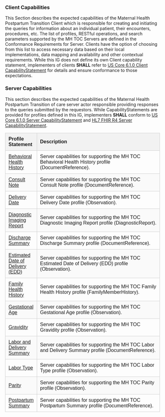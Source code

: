 <style>
   
   .cs-table {

      width: 100%;
      border-collapse: collapse;
      font-family: Arial, sans-serif;

   }

   .cs-table th, .cs-table td {

      padding: 10px;
      border: 1px solid #ccc;
      text-align: left;

   }

   .cs-table td {

      vertical-align: middle;

    }

   .cs-table-name {

      width: 20%;
      

   }

   .cs-table-description {

      width: 80%;

   }
   
   .cs-table thead {

      background-color: #f2f2f2;

   }

   .cs-table tr:nth-child(even) {

      background-color: #fafafa;

   }

</style>


### Client Capabilities


This Section describes the expected capabilities of the Maternal Health Postpartum Transition Client which is responsible for creating and initiating the queries for information about an individual patient, their encounters, procedures, etc. The list of profiles, RESTful operations, and search parameters supported by the MH TOC Servers are defined in the Conformance Requirements for Server. Clients have the option of choosing from this list to access necessary data based on their local implementations, data mapping and availability and other contextual requirements. While this IG does not define its own Client capability statement, implementers of clients **SHALL** refer to [US Core 6.1.0 Client CapabilityStatement](https://hl7.org/fhir/us/core/STU6.1/CapabilityStatement-us-core-client.html) for details and ensure conformance to those expectations. 





### Server Capabilities


This section describes the expected capabilities of the Maternal Health Postpartum Transition of care server actor responsible providing responses to the queries submitted by the requestors. While CapabilityStatements are provided for profiles defined in this IG, implementers **SHALL** conform to [US Core 6.1.0 Server CapabilityStatement](https://hl7.org/fhir/us/core/STU6.1/CapabilityStatement-us-core-server.html) and [HL7 FHIR R4 Server CapabilityStatement](https://hl7.org/fhir/R4/capabilitystatement.html). 



<table class="cs-table">
   <thead>
      <tr>
         <th class="cs-table-name">Profile Statement</th>
         <th class="cs-table-description">Description</th>
      </tr>
   </thead>
   <tbody>
      <tr>
        <td><a href="CapabilityStatement-mh-toc-capability-behavioral-health-history.html">Behavioral Health History</a></td>
        <td>
          Server capabilities for supporting the MH TOC Behavioral Health History profile (DocumentReference).
        </td>
      </tr>
      <tr>
        <td><a href="CapabilityStatement-mh-toc-capability-consult-note.html">Consult Note</a></td>
        <td>
          Server capabilities for supporting the MH TOC Consult Note profile (DocumentReference).
        </td>
      </tr>
      <tr>
        <td><a href="CapabilityStatement-mh-toc-capability-delivery-date.html">Delivery Date</a></td>
        <td>
          Server capabilities for supporting the MH TOC Delivery Date profile (Observation).
        </td>
      </tr>
      <tr>
        <td><a href="CapabilityStatement-mh-toc-capability-diagnosticreport-imaging.html">Diagnostic Imaging Report</a></td>
        <td>
          Server capabilities for supporting the MH TOC Diagnostic Imaging Report profile (DiagnosticReport).
        </td>
      </tr>
      <tr>
        <td><a href="CapabilityStatement-mh-toc-capability-discharge-summary.html">Discharge Summary</a></td>
        <td>
          Server capabilities for supporting the MH TOC Discharge Summary profile (DocumentReference).
        </td>
      </tr>
      <tr>
        <td><a href="CapabilityStatement-mh-toc-capability-edd.html">Estimated Date of Delivery (EDD)</a></td>
        <td>
          Server capabilities for supporting the MH TOC Estimated Date of Delivery (EDD) profile (Observation).
        </td>
      </tr>
      <tr>
        <td><a href="CapabilityStatement-mh-toc-capability-family-health-history.html">Family Health History</a></td>
        <td>
          Server capabilities for supporting the MH TOC Family Health History profile (FamilyMemberHistory).
        </td>
      </tr>
      <tr>
        <td><a href="CapabilityStatement-mh-toc-capability-gestational-age.html">Gestational Age</a></td>
        <td>
          Server capabilities for supporting the MH TOC Gestational Age profile (Observation).
        </td>
      </tr>
      <tr>
        <td><a href="CapabilityStatement-mh-toc-capability-gravidity.html">Gravidity</a></td>
        <td>
          Server capabilities for supporting the MH TOC Gravidity profile (Observation).
        </td>
      </tr>
      <tr>
        <td><a href="CapabilityStatement-mh-toc-capability-labor-and-delivery-summary.html">Labor and Delivery Summary</a></td>
        <td>
          Server capabilities for supporting the MH TOC Labor and Delivery Summary profile (DocumentReference).
        </td>
      </tr>
      <tr>
        <td><a href="CapabilityStatement-mh-toc-capability-labor-type.html">Labor Type</a></td>
        <td>
          Server capabilities for supporting the MH TOC Labor Type profile (Observation).
        </td>
      </tr>
      <tr>
        <td><a href="CapabilityStatement-mh-toc-capability-parity.html">Parity</a></td>
        <td>
          Server capabilities for supporting the MH TOC Parity profile (Observation).
        </td>
      </tr>
      <tr>
        <td><a href="CapabilityStatement-mh-toc-capability-postpartum-summary.html">Postpartum Summary</a></td>
        <td>
          Server capabilities for supporting the MH TOC Postpartum Summary profile (DocumentReference).
        </td>
      </tr>
   </tbody>
</table>


